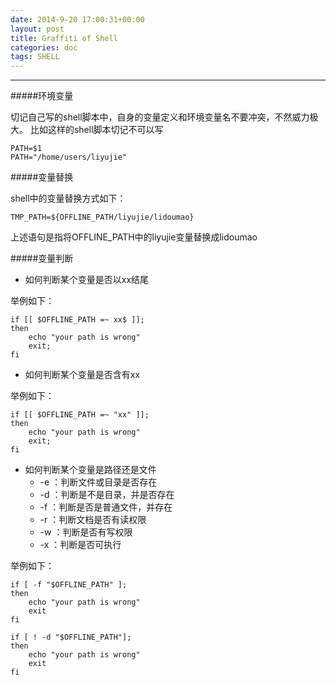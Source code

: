 ```yaml
---
date: 2014-9-20 17:00:31+00:00
layout: post
title: Graffiti of Shell
categories: doc
tags: SHELL
---
```


----------

#####环境变量
 
切记自己写的shell脚本中，自身的变量定义和环境变量名不要冲突，不然威力极大。
比如这样的shell脚本切记不可以写

    PATH=$1
    PATH="/home/users/liyujie"

#####变量替换

shell中的变量替换方式如下：

    TMP_PATH=${OFFLINE_PATH/liyujie/lidoumao}
   
   上述语句是指将OFFLINE_PATH中的liyujie变量替换成lidoumao


#####变量判断

 - 如何判断某个变量是否以xx结尾

 举例如下：

    if [[ $OFFLINE_PATH =~ xx$ ]];
    then
        echo "your path is wrong"
        exit;
    fi

	
 - 如何判断某个变量是否含有xx
 
 举例如下：

 
    if [[ $OFFLINE_PATH =~ "xx" ]];
    then
        echo "your path is wrong"
        exit;
    fi

	
 - 如何判断某个变量是路径还是文件
	 - -e ：判断文件或目录是否存在
	 - -d ：判断是不是目录，并是否存在
	 - -f ：判断是否是普通文件，并存在
	 - -r ：判断文档是否有读权限
	 - -w ：判断是否有写权限
	 - -x ：判断是否可执行
	
举例如下：

    if [ -f "$OFFLINE_PATH" ]; 
    then
        echo "your path is wrong"
        exit
    fi

    if [ ! -d "$OFFLINE_PATH"]; 
    then
        echo "your path is wrong"
        exit
    fi
	
 

